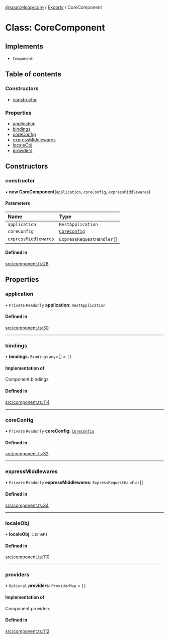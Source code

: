 [@sourceloop/core](../README.md) / [Exports](../modules.md) / CoreComponent

# Class: CoreComponent

## Implements

- `Component`

## Table of contents

### Constructors

- [constructor](CoreComponent.md#constructor)

### Properties

- [application](CoreComponent.md#application)
- [bindings](CoreComponent.md#bindings)
- [coreConfig](CoreComponent.md#coreconfig)
- [expressMiddlewares](CoreComponent.md#expressmiddlewares)
- [localeObj](CoreComponent.md#localeobj)
- [providers](CoreComponent.md#providers)

## Constructors

### constructor

• **new CoreComponent**(`application`, `coreConfig`, `expressMiddlewares`)

#### Parameters

| Name | Type |
| :------ | :------ |
| `application` | `RestApplication` |
| `coreConfig` | [`CoreConfig`](../interfaces/CoreConfig.md) |
| `expressMiddlewares` | `ExpressRequestHandler`[] |

#### Defined in

[src/component.ts:28](https://github.com/sourcefuse/loopback4-microservice-catalog/blob/00e854d46/packages/core/src/component.ts#L28)

## Properties

### application

• `Private` `Readonly` **application**: `RestApplication`

#### Defined in

[src/component.ts:30](https://github.com/sourcefuse/loopback4-microservice-catalog/blob/00e854d46/packages/core/src/component.ts#L30)

___

### bindings

• **bindings**: `Binding`<`any`\>[] = `[]`

#### Implementation of

Component.bindings

#### Defined in

[src/component.ts:114](https://github.com/sourcefuse/loopback4-microservice-catalog/blob/00e854d46/packages/core/src/component.ts#L114)

___

### coreConfig

• `Private` `Readonly` **coreConfig**: [`CoreConfig`](../interfaces/CoreConfig.md)

#### Defined in

[src/component.ts:32](https://github.com/sourcefuse/loopback4-microservice-catalog/blob/00e854d46/packages/core/src/component.ts#L32)

___

### expressMiddlewares

• `Private` `Readonly` **expressMiddlewares**: `ExpressRequestHandler`[]

#### Defined in

[src/component.ts:34](https://github.com/sourcefuse/loopback4-microservice-catalog/blob/00e854d46/packages/core/src/component.ts#L34)

___

### localeObj

• **localeObj**: `i18nAPI`

#### Defined in

[src/component.ts:110](https://github.com/sourcefuse/loopback4-microservice-catalog/blob/00e854d46/packages/core/src/component.ts#L110)

___

### providers

• `Optional` **providers**: `ProviderMap` = `{}`

#### Implementation of

Component.providers

#### Defined in

[src/component.ts:112](https://github.com/sourcefuse/loopback4-microservice-catalog/blob/00e854d46/packages/core/src/component.ts#L112)
